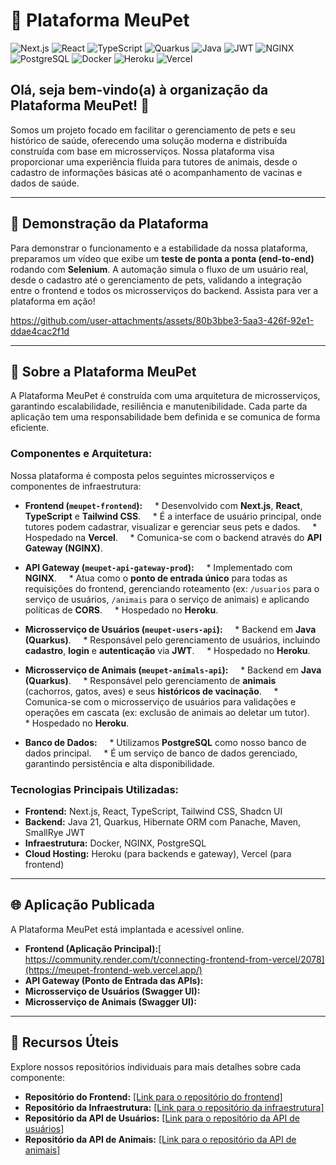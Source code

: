 # 🐾 Plataforma MeuPet

![Next.js](https://img.shields.io/badge/Next.js-000000?style=for-the-badge&logo=next.js&logoColor=white)
![React](https://img.shields.io/badge/React-61DAFB?style=for-the-badge&logo=react&logoColor=white)
![TypeScript](https://img.shields.io/badge/TypeScript-3178C6?style=for-the-badge&logo=typescript&logoColor=white)
![Quarkus](https://img.shields.io/badge/Quarkus-3.14-blueviolet?style=for-the-badge)
![Java](https://img.shields.io/badge/Java-21-blue?style=for-the-badge)
![JWT](https://img.shields.io/badge/JWT-black?style=for-the-badge&logo=json-web-tokens)
![NGINX](https://img.shields.io/badge/NGINX-009639?style=for-the-badge&logo=nginx&logoColor=white)
![PostgreSQL](https://img.shields.io/badge/PostgreSQL-316192?style=for-the-badge&logo=postgresql&logoColor=white)
![Docker](https://img.shields.io/badge/Docker-2496ED?style=for-the-badge&logo=docker&logoColor=white)
![Heroku](https://img.shields.io/badge/Heroku-430098?style=for-the-badge&logo=heroku&logoColor=white)
![Vercel](https://img.shields.io/badge/Vercel-000000?style=for-the-badge&logo=vercel&logoColor=white)

## Olá, seja bem-vindo(a) à organização da **Plataforma MeuPet**! 👋

Somos um projeto focado em facilitar o gerenciamento de pets e seu histórico de saúde, oferecendo uma solução moderna e distribuída construída com base em microsserviços. Nossa plataforma visa proporcionar uma experiência fluida para tutores de animais, desde o cadastro de informações básicas até o acompanhamento de vacinas e dados de saúde.

---

## 🎥 Demonstração da Plataforma

Para demonstrar o funcionamento e a estabilidade da nossa plataforma, preparamos um vídeo que exibe um **teste de ponta a ponta (end-to-end)** rodando com **Selenium**. A automação simula o fluxo de um usuário real, desde o cadastro até o gerenciamento de pets, validando a integração entre o frontend e todos os microsserviços do backend. Assista para ver a plataforma em ação!



https://github.com/user-attachments/assets/80b3bbe3-5aa3-426f-92e1-ddae4cac2f1d


---

## 🚀 Sobre a Plataforma MeuPet

A Plataforma MeuPet é construída com uma arquitetura de microsserviços, garantindo escalabilidade, resiliência e manutenibilidade. Cada parte da aplicação tem uma responsabilidade bem definida e se comunica de forma eficiente.

### **Componentes e Arquitetura:**

Nossa plataforma é composta pelos seguintes microsserviços e componentes de infraestrutura:

* **Frontend (`meupet-frontend`):**
    * Desenvolvido com **Next.js**, **React**, **TypeScript** e **Tailwind CSS**.
    * É a interface de usuário principal, onde tutores podem cadastrar, visualizar e gerenciar seus pets e dados.
    * Hospedado na **Vercel**.
    * Comunica-se com o backend através do **API Gateway (NGINX)**.

* **API Gateway (`meupet-api-gateway-prod`):**
    * Implementado com **NGINX**.
    * Atua como o **ponto de entrada único** para todas as requisições do frontend, gerenciando roteamento (ex: `/usuarios` para o serviço de usuários, `/animais` para o serviço de animais) e aplicando políticas de **CORS**.
    * Hospedado no **Heroku**.

* **Microsserviço de Usuários (`meupet-users-api`):**
    * Backend em **Java (Quarkus)**.
    * Responsável pelo gerenciamento de usuários, incluindo **cadastro**, **login** e **autenticação** via **JWT**.
    * Hospedado no **Heroku**.

* **Microsserviço de Animais (`meupet-animals-api`):**
    * Backend em **Java (Quarkus)**.
    * Responsável pelo gerenciamento de **animais** (cachorros, gatos, aves) e seus **históricos de vacinação**.
    * Comunica-se com o microsserviço de usuários para validações e operações em cascata (ex: exclusão de animais ao deletar um tutor).
    * Hospedado no **Heroku**.

* **Banco de Dados:**
    * Utilizamos **PostgreSQL** como nosso banco de dados principal.
    * É um serviço de banco de dados gerenciado, garantindo persistência e alta disponibilidade.

### **Tecnologias Principais Utilizadas:**

* **Frontend:** Next.js, React, TypeScript, Tailwind CSS, Shadcn UI
* **Backend:** Java 21, Quarkus, Hibernate ORM com Panache, Maven, SmallRye JWT
* **Infraestrutura:** Docker, NGINX, PostgreSQL
* **Cloud Hosting:** Heroku (para backends e gateway), Vercel (para frontend)

---

## 🌐 Aplicação Publicada

A Plataforma MeuPet está implantada e acessível online.

* **Frontend (Aplicação Principal):**[ https://community.render.com/t/connecting-frontend-from-vercel/2078](https://meupet-frontend-web.vercel.app/)
* **API Gateway (Ponto de Entrada das APIs):** 
* **Microsserviço de Usuários (Swagger UI):** 
* **Microsserviço de Animais (Swagger UI):** 

---

## 📖 Recursos Úteis

Explore nossos repositórios individuais para mais detalhes sobre cada componente:

* **Repositório do Frontend:** [[Link para o repositório do frontend]](https://github.com/MeuPet-Platform/meupet-webapp)
* **Repositório da Infraestrutura:** [[Link para o repositório da infraestrutura]](https://github.com/MeuPet-Platform/meupet-infra)
* **Repositório da API de Usuários:** [[Link para o repositório da API de usuários]](https://github.com/MeuPet-Platform/meupet-users-api)
* **Repositório da API de Animais:** [[Link para o repositório da API de animais]](https://github.com/MeuPet-Platform/meupet-animals-api)
